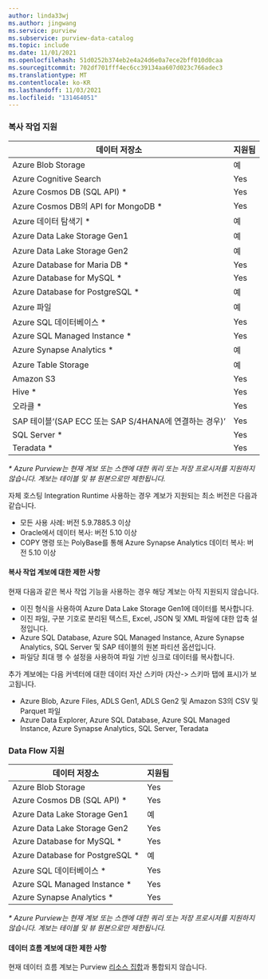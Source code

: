 ```yaml
---
author: linda33wj
ms.author: jingwang
ms.service: purview
ms.subservice: purview-data-catalog
ms.topic: include
ms.date: 11/01/2021
ms.openlocfilehash: 51d0252b374eb2e4a24d6e0a7ece2bff010d0caa
ms.sourcegitcommit: 702df701fff4ec6cc39134aa607d023c766adec3
ms.translationtype: MT
ms.contentlocale: ko-KR
ms.lasthandoff: 11/03/2021
ms.locfileid: "131464051"
---
```

### <a name="copy-activity-support"></a>복사 작업 지원

| 데이터 저장소 | 지원됨 | 
| ------------------- | ------------------- | 
| Azure Blob Storage | 예 |
| Azure Cognitive Search | Yes | 
| Azure Cosmos DB (SQL API) \* | Yes | 
| Azure Cosmos DB의 API for MongoDB \* | Yes |
| Azure 데이터 탐색기 \* | 예 | 
| Azure Data Lake Storage Gen1 | 예 | 
| Azure Data Lake Storage Gen2 | 예 | 
| Azure Database for Maria DB \* | Yes | 
| Azure Database for MySQL \* | Yes | 
| Azure Database for PostgreSQL \* | 예 |
| Azure 파일 | 예 | 
| Azure SQL 데이터베이스 \* | Yes | 
| Azure SQL Managed Instance \* | Yes | 
| Azure Synapse Analytics \* | 예 | 
| Azure Table Storage | 예 |
| Amazon S3 | Yes | 
| Hive \* | Yes | 
| 오라클 \* | Yes |
| SAP 테이블‘(SAP ECC 또는 SAP S/4HANA에 연결하는 경우)’ | Yes |
| SQL Server \* | Yes | 
| Teradata \* | Yes |

*\* Azure Purview는 현재 계보 또는 스캔에 대한 쿼리 또는 저장 프로시저를 지원하지 않습니다. 계보는 테이블 및 뷰 원본으로만 제한됩니다.*

자체 호스팅 Integration Runtime 사용하는 경우 계보가 지원되는 최소 버전은 다음과 같습니다.

- 모든 사용 사례: 버전 5.9.7885.3 이상
- Oracle에서 데이터 복사: 버전 5.10 이상
- COPY 명령 또는 PolyBase를 통해 Azure Synapse Analytics 데이터 복사: 버전 5.10 이상

#### <a name="limitations-on-copy-activity-lineage"></a>복사 작업 계보에 대한 제한 사항

현재 다음과 같은 복사 작업 기능을 사용하는 경우 해당 계보는 아직 지원되지 않습니다.

- 이진 형식을 사용하여 Azure Data Lake Storage Gen1에 데이터를 복사합니다.
- 이진 파일, 구분 기호로 분리된 텍스트, Excel, JSON 및 XML 파일에 대한 압축 설정입니다.
- Azure SQL Database, Azure SQL Managed Instance, Azure Synapse Analytics, SQL Server 및 SAP 테이블의 원본 파티션 옵션입니다.
- 파일당 최대 행 수 설정을 사용하여 파일 기반 싱크로 데이터를 복사합니다.

추가 계보에는 다음 커넥터에 대한 데이터 자산 스키마 (자산-> 스키마 탭에 표시)가 보고됩니다.

- Azure Blob, Azure Files, ADLS Gen1, ADLS Gen2 및 Amazon S3의 CSV 및 Parquet 파일
- Azure Data Explorer, Azure SQL Database, Azure SQL Managed Instance, Azure Synapse Analytics, SQL Server, Teradata

### <a name="data-flow-support"></a>Data Flow 지원

| 데이터 저장소 | 지원됨 |
| ------------------- | ------------------- | 
| Azure Blob Storage | Yes |
| Azure Cosmos DB (SQL API) \* | Yes | 
| Azure Data Lake Storage Gen1 | 예 |
| Azure Data Lake Storage Gen2 | Yes |
| Azure Database for MySQL \* | Yes | 
| Azure Database for PostgreSQL \* | 예 |
| Azure SQL 데이터베이스 \* | Yes |
| Azure SQL Managed Instance \* | Yes | 
| Azure Synapse Analytics \* | Yes |

*\* Azure Purview는 현재 계보 또는 스캔에 대한 쿼리 또는 저장 프로시저를 지원하지 않습니다. 계보는 테이블 및 뷰 원본으로만 제한됩니다.*

#### <a name="limitations-on-data-flow-lineage"></a>데이터 흐름 계보에 대한 제한 사항

현재 데이터 흐름 계보는 Purview [리소스 집합](../concept-resource-sets.md)과 통합되지 않습니다.
